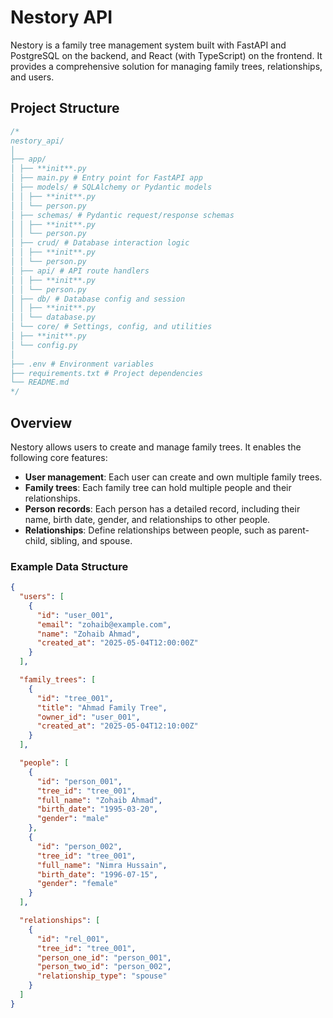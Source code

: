 # Nestory API

Nestory is a family tree management system built with FastAPI and PostgreSQL on the backend, and React (with TypeScript) on the frontend. It provides a comprehensive solution for managing family trees, relationships, and users.

## Project Structure

```js
/*
nestory_api/
│
├── app/
│ ├── **init**.py
│ ├── main.py # Entry point for FastAPI app
│ ├── models/ # SQLAlchemy or Pydantic models
│ │ ├── **init**.py
│ │ └── person.py
│ ├── schemas/ # Pydantic request/response schemas
│ │ ├── **init**.py
│ │ └── person.py
│ ├── crud/ # Database interaction logic
│ │ ├── **init**.py
│ │ └── person.py
│ ├── api/ # API route handlers
│ │ ├── **init**.py
│ │ └── person.py
│ ├── db/ # Database config and session
│ │ ├── **init**.py
│ │ └── database.py
│ └── core/ # Settings, config, and utilities
│ ├── **init**.py
│ └── config.py
│
├── .env # Environment variables
├── requirements.txt # Project dependencies
└── README.md
*/
```

## Overview

Nestory allows users to create and manage family trees. It enables the following core features:

- **User management**: Each user can create and own multiple family trees.
- **Family trees**: Each family tree can hold multiple people and their relationships.
- **Person records**: Each person has a detailed record, including their name, birth date, gender, and relationships to other people.
- **Relationships**: Define relationships between people, such as parent-child, sibling, and spouse.

### Example Data Structure

```json
{
  "users": [
    {
      "id": "user_001",
      "email": "zohaib@example.com",
      "name": "Zohaib Ahmad",
      "created_at": "2025-05-04T12:00:00Z"
    }
  ],

  "family_trees": [
    {
      "id": "tree_001",
      "title": "Ahmad Family Tree",
      "owner_id": "user_001",
      "created_at": "2025-05-04T12:10:00Z"
    }
  ],

  "people": [
    {
      "id": "person_001",
      "tree_id": "tree_001",
      "full_name": "Zohaib Ahmad",
      "birth_date": "1995-03-20",
      "gender": "male"
    },
    {
      "id": "person_002",
      "tree_id": "tree_001",
      "full_name": "Nimra Hussain",
      "birth_date": "1996-07-15",
      "gender": "female"
    }
  ],

  "relationships": [
    {
      "id": "rel_001",
      "tree_id": "tree_001",
      "person_one_id": "person_001",
      "person_two_id": "person_002",
      "relationship_type": "spouse"
    }
  ]
}
```
